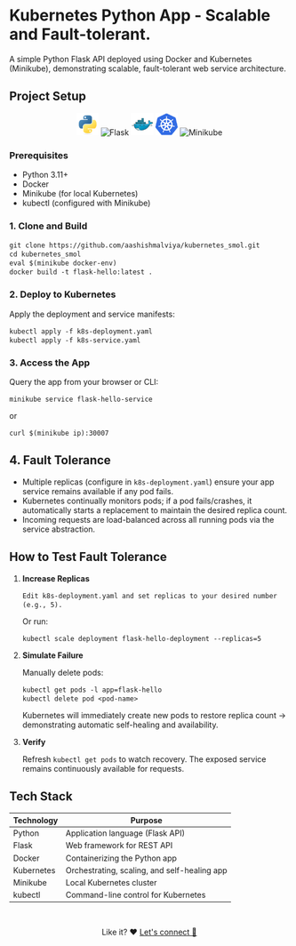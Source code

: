 # Kubernetes Python App - Scalable and Fault-tolerant.

A simple Python Flask API deployed using Docker and Kubernetes (Minikube), demonstrating scalable, fault-tolerant web service architecture.

## Project Setup
<p align="center">
  <img src="https://raw.githubusercontent.com/devicons/devicon/master/icons/python/python-original.svg" alt="Python" width="40"/>
  <img src="https://cdn.jsdelivr.net/gh/devicons/devicon@latest/icons/flask/flask-original.svg" alt="Flask" width="40"/>
  <img src="https://raw.githubusercontent.com/devicons/devicon/master/icons/docker/docker-original.svg" alt="Docker" width="40"/>
  <img src="https://raw.githubusercontent.com/devicons/devicon/master/icons/kubernetes/kubernetes-plain.svg" alt="Kubernetes" width="40"/>
  <img src="https://www.svgrepo.com/show/373297/minikube-opened.svg" alt="Minikube" width="40"/>
</p>

### Prerequisites

- Python 3.11+
- Docker
- Minikube (for local Kubernetes)
- kubectl (configured with Minikube)

### 1. Clone and Build

```
git clone https://github.com/aashishmalviya/kubernetes_smol.git
cd kubernetes_smol
eval $(minikube docker-env)
docker build -t flask-hello:latest .
```

### 2. Deploy to Kubernetes

Apply the deployment and service manifests:

```
kubectl apply -f k8s-deployment.yaml
kubectl apply -f k8s-service.yaml
```

### 3. Access the App

Query the app from your browser or CLI:

```
minikube service flask-hello-service
```
or

```
curl $(minikube ip):30007
```

## 4. Fault Tolerance

- Multiple replicas (configure in `k8s-deployment.yaml`) ensure your app service remains available if any pod fails.
- Kubernetes continually monitors pods; if a pod fails/crashes, it automatically starts a replacement to maintain the desired replica count.
- Incoming requests are load-balanced across all running pods via the service abstraction.

## How to Test Fault Tolerance

1. **Increase Replicas**
    ```
    Edit k8s-deployment.yaml and set replicas to your desired number (e.g., 5).
    ```
    Or run:
    ```
    kubectl scale deployment flask-hello-deployment --replicas=5
    ```

2. **Simulate Failure**

    Manually delete pods:

    ```
    kubectl get pods -l app=flask-hello
    kubectl delete pod <pod-name>
    ```

    Kubernetes will immediately create new pods to restore replica count -> demonstrating automatic self-healing and availability.

3. **Verify**

    Refresh `kubectl get pods` to watch recovery. The exposed service remains continuously available for requests.

## Tech Stack

| Technology       | Purpose                                       |
|------------------|-----------------------------------------------|
| Python           | Application language (Flask API)              |
| Flask            | Web framework for REST API                    |
| Docker           | Containerizing the Python app                 |
| Kubernetes       | Orchestrating, scaling, and self-healing app  |
| Minikube         | Local Kubernetes cluster                      |
| kubectl          | Command-line control for Kubernetes           |

<br>
<p align="center">
  Like it? ❤️ <a href="https://linkedin.com/in/aashish-malviya">Let's connect 🤗</a>
</p>